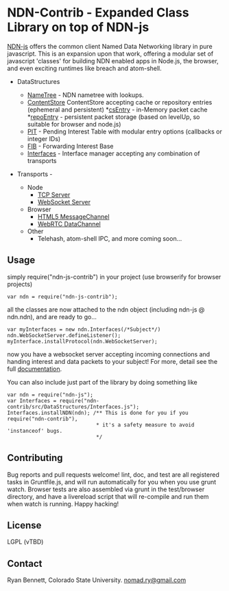 NDN-Contrib - Expanded Class Library on top of NDN-js
=================

[NDN-js](https://github.com/named-data/ndn-js) offers the common client Named Data Networking library in pure javascript. This is an expansion upon that work, offering a modular set of javascript 'classes' for building NDN enabled apps in Node.js, the browser, and even exciting runtimes like breach and atom-shell.

* DataStructures
  * [NameTree](http://rynomad.github.io/ndn-js-contrib/doc/NameTree.html) - NDN nametree with lookups.
  * [ContentStore](http://rynomad.github.io/ndn-js-contrib/doc/ContentStore.html) ContentStore accepting cache or repository entries (ephemeral and persistent)
    *[csEntry](http://rynomad.github.io/ndn-js-contrib/doc/repoEntry.html) - in-Memory packet cache
    *[repoEntry](http://rynomad.github.io/ndn-js-contrib/doc/repoEntry.html) - persistent packet storage (based on levelUp, so suitable for browser and node.js)
  * [PIT](http://rynomad.github.io/ndn-js-contrib/doc/PIT.html) - Pending Interest Table with modular entry options (callbacks or integer IDs)
  * [FIB](http://rynomad.github.io/ndn-js-contrib/doc/FIB.html) - Forwarding Interest Base
  * [Interfaces](http://rynomad.github.io/ndn-js-contrib/doc/Interfaces.html) - Interface manager accepting any combination of transports

* Transports -
  * Node
    * [TCP Server](http://rynomad.github.io/ndn-js-contrib/doc/TCPServerTransport.html)
    * [WebSocket Server](http://rynomad.github.io/ndn-js-contrib/doc/WebSocketServerTransport.html)
  * Browser
    * [HTML5 MessageChannel](http://rynomad.github.io/ndn-js-contrib/doc/MessageChannelTransport.html)
    * [WebRTC DataChannel](http://rynomad.github.io/ndn-js-contrib/doc/DataChannelTransport.html)
  * Other
    * Telehash, atom-shell IPC, and more coming soon...

Usage
-----
simply require("ndn-js-contrib") in your project (use browserify for browser projects)

    var ndn = require("ndn-js-contrib");

all the classes are now attached to the ndn object (including ndn-js @ ndn.ndn), and are ready to go...

    var myInterfaces = new ndn.Interfaces(/*Subject*/)
    ndn.WebSocketServer.defineListener();
    myInterface.installProtocol(ndn.WebSocketServer);

now you have a websocket server accepting incoming connections and handing interest and data packets to your subject! For more, detail see the full [documentation](http://rynomad.github.io/ndn-js-contrib/doc/index.html).

You can also include just part of the library by doing something like

    var ndn = require("ndn-js");
    var Interfaces = require("ndn-contrib/src/DataStructures/Interfaces.js");
    Interfaces.installNDN(ndn); /** This is done for you if you require("ndn-contrib"),
                                 * it's a safety measure to avoid 'instanceof' bugs.
                                 */

Contributing
-----------

Bug reports and pull requests welcome! lint, doc, and test are all registered tasks in Gruntfile.js, and will run automatically for you when you use grunt watch. Browser tests are also assembled via grunt in the test/browser directory, and have a livereload script that will re-compile and run them when watch is running. Happy hacking!

License
-------
LGPL (vTBD)

Contact
-------
Ryan Bennett, Colorado State University. nomad.ry@gmail.com
